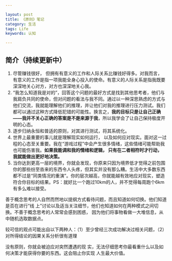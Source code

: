 ```yaml
---

layout: post
title: 《原则》笔记
category: 生活
tags: Life
keywords: 认知

---
```


## 简介（持续更新中）


1. 尽管赚钱很好， 但拥有有意义的工作和人际关系比赚钱好得多。对我而言， 有意义的工作是指一项我能全身心投入的使命。有意义的人际关系是指我既要深深地关心对方，对方也深深地关心我。
2. “我怎么知道我是对的”，回答这个问题的最好方式是找到其他思考者，他们与我肩负共同的使命，但对问题的看法与我不同。通过以一种深思熟虑的方式与他们交流，我就能理解他们的推理，并让他们对我的推理进行压力测试。我们都可以通过这种方式降低犯错的可能性。换言之，**我的目标只是让自己正确——我并不关心正确的答案是不是来源于我**，所以我学会了让自己保持极度开明的心态。
3. 逐步归纳永恒和普适的原则，对其进行测试，将其系统化。
4. 世界上最重要的事儿就是理解现实如何运行， 以及如何应对现实。面对这一过程的心态至关重要。我在“游戏过程”中会产生很多情绪，这些情绪可能帮助我也可能伤害我。**如果我能调和我的情绪和逻辑， 只有在二者相符时才行动， 我就能做出更好地决策。**
5. 当你达到更高一层的境界，你就会发现，你原来只因为境界低才觉得之前包围你的那些纷至沓来的东西令人头疼，但其实并没有那么糟。生活中大多数东西都不过是“同类情况的重演”。你的层次越高，你就能越有效地应对现实，塑造符合你目标的结果。PS：就好比一个跑过10km的人，并不觉得每周跑个6km有多么难以接受。



善于概念思考的人自然而然地以提纲方式看待问题，而且知道如何切换。他们知道是否在进行“线
上”讨论以及适当关注细节，他们也知道如何在两种模式之间切换。不善于概念思考的人常常会感到困惑，
因为他们将事物看做一大堆信息，从中随机选取数据点。


较可信的观点可能出自以下两种人：（1）至少曾经三次成功解决过相关问题，（2）对所得结论的因果关系分析很有道理


没有原则，你就会被迫应对突然遭遇的现
实，无法仔细思考你最看重什么以及如何决策才能获得你要的东西。这会阻止你实现
人生最大价值。